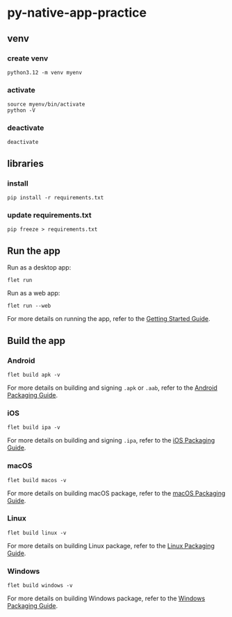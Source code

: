 # py-native-app-practice

## venv

### create venv

```
python3.12 -m venv myenv
```

### activate

```
source myenv/bin/activate
python -V
```

### deactivate

```
deactivate
```

## libraries

### install

```
pip install -r requirements.txt
```

### update requirements.txt

```
pip freeze > requirements.txt
```

## Run the app

Run as a desktop app:

```
flet run
```

Run as a web app:

```
flet run --web
```

For more details on running the app, refer to the [Getting Started Guide](https://flet.dev/docs/getting-started/).

## Build the app

### Android

```
flet build apk -v
```

For more details on building and signing `.apk` or `.aab`, refer to the [Android Packaging Guide](https://flet.dev/docs/publish/android/).

### iOS

```
flet build ipa -v
```

For more details on building and signing `.ipa`, refer to the [iOS Packaging Guide](https://flet.dev/docs/publish/ios/).

### macOS

```
flet build macos -v
```

For more details on building macOS package, refer to the [macOS Packaging Guide](https://flet.dev/docs/publish/macos/).

### Linux

```
flet build linux -v
```

For more details on building Linux package, refer to the [Linux Packaging Guide](https://flet.dev/docs/publish/linux/).

### Windows

```
flet build windows -v
```

For more details on building Windows package, refer to the [Windows Packaging Guide](https://flet.dev/docs/publish/windows/).
